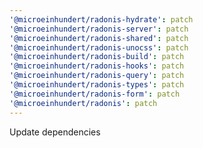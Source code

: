 ```yaml
---
'@microeinhundert/radonis-hydrate': patch
'@microeinhundert/radonis-server': patch
'@microeinhundert/radonis-shared': patch
'@microeinhundert/radonis-unocss': patch
'@microeinhundert/radonis-build': patch
'@microeinhundert/radonis-hooks': patch
'@microeinhundert/radonis-query': patch
'@microeinhundert/radonis-types': patch
'@microeinhundert/radonis-form': patch
'@microeinhundert/radonis': patch
---
```


Update dependencies
